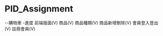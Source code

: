 # PID_Assignment
--購物車
-進度 前端版面(V)
      商品(V)
      商品種類(V)
      商品新增刪除(V)
      會員登入登出(V)
      註冊會員(V)